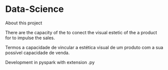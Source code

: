 # Data-Science

About this project 



There are the capacity of the to conect the visual estetic of the a product for to impulse the sales.

Termos a capacidade de vincular a estética visual de um produto com a sua possível capacidade de venda.

Development in pyspark with extension .py